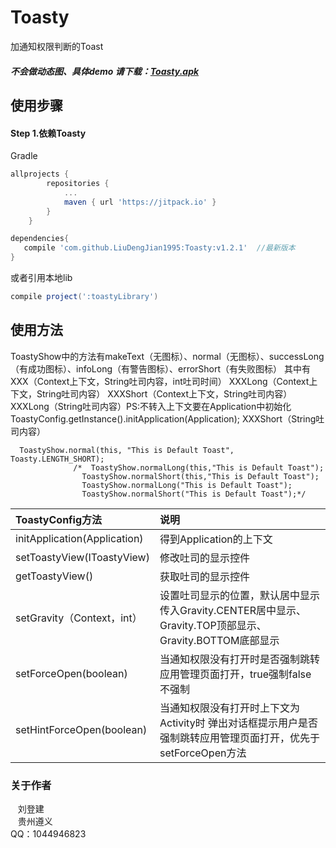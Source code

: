 # Toasty
加通知权限判断的Toast

##### 不会做动态图、具体demo 请下载：[Toasty.apk](browse/Toasty.apk)</br>

## 使用步骤

#### Step 1.依赖Toasty
Gradle
```groovy
allprojects {
		repositories {
			...
			maven { url 'https://jitpack.io' }
		}
	}
```

```groovy
dependencies{
   compile 'com.github.LiuDengJian1995:Toasty:v1.2.1'  //最新版本
}
```
或者引用本地lib
```groovy
compile project(':toastyLibrary')
```

## 使用方法
  ToastyShow中的方法有makeText（无图标）、normal（无图标）、successLong（有成功图标）、infoLong（有警告图标）、errorShort（有失败图标）
  其中有XXX（Context上下文，String吐司内容，int吐司时间）
        XXXLong（Context上下文，String吐司内容）
        XXXShort（Context上下文，String吐司内容）
        XXXLong（String吐司内容）PS:不转入上下文要在Application中初始化ToastyConfig.getInstance().initApplication(Application);
        XXXShort（String吐司内容）
```
  ToastyShow.normal(this, "This is Default Toast", Toasty.LENGTH_SHORT);
              /*  ToastyShow.normalLong(this,"This is Default Toast");
                ToastyShow.normalShort(this,"This is Default Toast");
                ToastyShow.normalLong("This is Default Toast");
                ToastyShow.normalShort("This is Default Toast");*/
```


|ToastyConfig方法|说明|
|:---|:---|
|initApplication(Application)|得到Application的上下文 |
|setToastyView(IToastyView)|修改吐司的显示控件 |
|getToastyView()| 获取吐司的显示控件 |
|setGravity（Context，int）|设置吐司显示的位置，默认居中显示传入Gravity.CENTER居中显示、Gravity.TOP顶部显示、Gravity.BOTTOM底部显示|
|setForceOpen(boolean)|当通知权限没有打开时是否强制跳转应用管理页面打开，true强制false不强制|
|setHintForceOpen(boolean)|当通知权限没有打开时上下文为Activity时 弹出对话框提示用户是否强制跳转应用管理页面打开，优先于setForceOpen方法|



### 关于作者
    刘登建<br>
    贵州遵义<br>
	QQ：1044946823<br>
	

